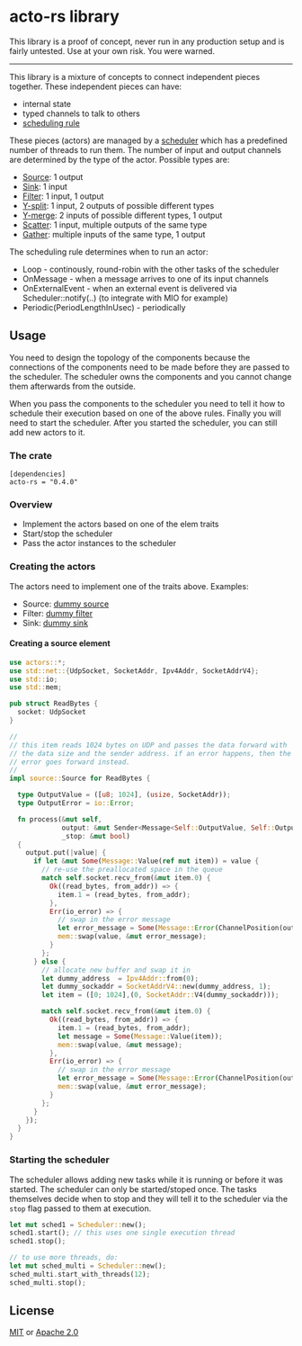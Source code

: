 # acto-rs library

This library is a proof of concept, never run in any production setup and is fairly untested. Use at your own risk. You were warned.

---

This library is a mixture of concepts to connect independent pieces together. These independent pieces can have:

- internal state
- typed channels to talk to others
- [scheduling rule](./src/lib.rs)

These pieces (actors) are managed by a [scheduler](./src/scheduler/mod.rs) which has a predefined number of threads to run them. The number of input and output channels are determined by the type of the actor. Possible types are:

- [Source](./src/elem/source.rs): 1 output
- [Sink](./src/elem/sink.rs): 1 input
- [Filter](./src/elem/filter.rs): 1 input, 1 output
- [Y-split](./src/elem/ysplit.rs): 1 input, 2 outputs of possible different types
- [Y-merge](./src/elem/ymerge.rs): 2 inputs of possible different types, 1 output
- [Scatter](./src/elem/scatter.rs): 1 input, multiple outputs of the same type
- [Gather](./src/elem/gather.rs): multiple inputs of the same type, 1 output

The scheduling rule determines when to run an actor:

- Loop - continously, round-robin with the other tasks of the scheduler
- OnMessage - when a message arrives to one of its input channels
- OnExternalEvent - when an external event is delivered via Scheduler::notify(..) (to integrate with MIO for example)
- Periodic(PeriodLengthInUsec) - periodically

## Usage

You need to design the topology of the components because the connections of the components need to be made before they are passed to the scheduler. The scheduler owns the components and you cannot change them afterwards from the outside.

When you pass the components to the scheduler you need to tell it how to schedule their execution based on one of the above rules. Finally you will need to start the scheduler. After you started the scheduler, you can still add new actors to it.

### The crate

```
[dependencies]
acto-rs = "0.4.0"
```

### Overview

- Implement the actors based on one of the elem traits
- Start/stop the scheduler
- Pass the actor instances to the scheduler

### Creating the actors

The actors need to implement one of the traits above. Examples:

- Source: [dummy source](/src/sample/dummy_source.rs)
- Filter: [dummy filter](/src/sample/dummy_source.rs)
- Sink: [dummy sink](/src/sample/dummy_source.rs)

#### Creating a source element

```rust
use actors::*;
use std::net::{UdpSocket, SocketAddr, Ipv4Addr, SocketAddrV4};
use std::io;
use std::mem;

pub struct ReadBytes {
  socket: UdpSocket
}

//
// this item reads 1024 bytes on UDP and passes the data forward with
// the data size and the sender address. if an error happens, then the
// error goes forward instead.
//
impl source::Source for ReadBytes {

  type OutputValue = ([u8; 1024], (usize, SocketAddr));
  type OutputError = io::Error;

  fn process(&mut self,
             output: &mut Sender<Message<Self::OutputValue, Self::OutputError>>,
             _stop: &mut bool)
  {
    output.put(|value| {
      if let &mut Some(Message::Value(ref mut item)) = value {
        // re-use the preallocated space in the queue
        match self.socket.recv_from(&mut item.0) {
          Ok((read_bytes, from_addr)) => {
            item.1 = (read_bytes, from_addr);
          },
          Err(io_error) => {
            // swap in the error message
            let error_message = Some(Message::Error(ChannelPosition(output.seqno()), io_error));
            mem::swap(value, &mut error_message);
          }
        };
      } else {
        // allocate new buffer and swap it in
        let dummy_address  = Ipv4Addr::from(0);
        let dummy_sockaddr = SocketAddrV4::new(dummy_address, 1);
        let item = ([0; 1024],(0, SocketAddr::V4(dummy_sockaddr)));

        match self.socket.recv_from(&mut item.0) {
          Ok((read_bytes, from_addr)) => {
            item.1 = (read_bytes, from_addr);
            let message = Some(Message::Value(item));
            mem::swap(value, &mut message);
          },
          Err(io_error) => {
            // swap in the error message
            let error_message = Some(Message::Error(ChannelPosition(output.seqno()), io_error));
            mem::swap(value, &mut error_message);
          }
        };
      }
    });
  }
}
```

### Starting the scheduler

The scheduler allows adding new tasks while it is running or before it was started. The scheduler can only be started/stoped once. The tasks themselves decide when to stop and they will tell it to the scheduler via the `stop` flag passed to them at execution.

```rust
let mut sched1 = Scheduler::new();
sched1.start(); // this uses one single execution thread
sched1.stop();

// to use more threads, do:
let mut sched_multi = Scheduler::new();
sched_multi.start_with_threads(12);
sched_multi.stop();
```

## License

[MIT](./LICENSE-MIT) or [Apache 2.0](./LICENSE-APACHE)
